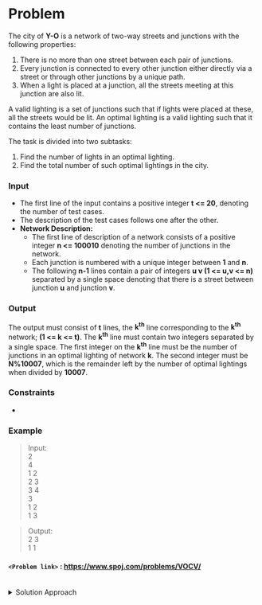 # Problem
The city of **Y-O** is a network of two-way streets and junctions with the following properties:

1.  There is no more than one street between each pair of junctions.
2.  Every junction is connected to every other junction either directly via a street or through other junctions by a unique path.
3.  When a light is placed at a junction, all the streets meeting at this junction are also lit.

A valid lighting is a set of junctions such that if lights were placed at these, all the streets would be lit. An optimal lighting is a valid lighting such that it contains the least number of junctions.

The task is divided into two subtasks:

1.  Find the number of lights in an optimal lighting.
2.  Find the total number of such optimal lightings in the city.

### Input
*   The first line of the input contains a positive integer **t <= 20**, denoting the number of test cases.
*   The description of the test cases follows one after the other.
*   **Network Description:**
    *   The first line of description of a network consists of a positive integer **n <= 100010** denoting the number of junctions in the network.
    *   Each junction is numbered with a unique integer between **1** and **n**.
    *   The following **n-1** lines contain a pair of integers **u v (1 <= u,v <= n)** separated by a single space denoting that there is a street between junction **u** and junction **v**.

### Output
The output must consist of **t** lines, the **k<sup>th</sup>** line corresponding to the **k<sup>th</sup>** network; **(1 <= k <= t)**. The **k<sup>th</sup>** line must contain two integers separated by a single space. The first integer on the **k<sup>th</sup>** line must be the number of junctions in an optimal lighting of network **k**. The second integer must be **N%10007**, which is the remainder left by the number of optimal lightings when divided by **10007**.

### Constraints
* 

### Example
>Input:<br/>
2  <br/>
4  <br/>
1 2  <br/>
2 3  <br/>
3 4  <br/>
3  <br/>
1 2  <br/>
1 3<br/>

>Output:<br/>
2 3  <br/>
1 1<br/>

#### `<Problem link>` : <https://www.spoj.com/problems/VOCV/>
<br/>
<details>
  <summary>Solution Approach</summary>
  
  ######
  
   
  
  ### References
  
  ><br/>
  
</details>
